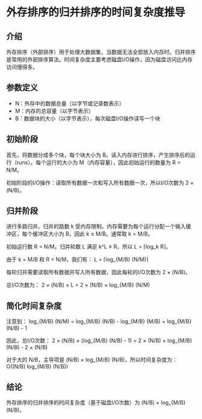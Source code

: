 # 外存排序的归并排序的时间复杂度推导

## 介绍
外存排序（外部排序）用于处理大数据集，当数据无法全部放入内存时。归并排序是常用的外部排序算法。时间复杂度主要考虑磁盘I/O操作，因为磁盘访问比内存访问慢得多。

## 参数定义
- N：外存中的数据总量（以字节或记录数表示）
- M：内存的总容量（以字节表示）
- B：数据块的大小（以字节表示），每次磁盘I/O操作读写一个块

## 初始阶段
首先，将数据分成多个块，每个块大小为 B。读入内存进行排序，产生排序后的运行（runs）。每个运行的大小为 M（内存容量），因此初始运行的数量为 R = N/M。

初始阶段的I/O操作：读取所有数据一次和写入所有数据一次，所以I/O次数为 2 × (N/B)。

## 归并阶段
进行多路归并。归并的路数 k 受内存限制。内存需要为每个运行分配一个输入缓冲区，每个缓冲区大小为 B，因此 k ≤ M/B。通常取 k = M/B。

初始运行数 R = N/M。归并轮数 L 满足 k^L ≥ R，所以 L = ⌈log_k R⌉。

由于 k = M/B 和 R = N/M，我们有：
L = ⌈log_{M/B} (N/M)⌉

每轮归并需要读取所有数据并写入所有数据，因此每轮的I/O次数为 2 × (N/B)。

总I/O次数为：
2 × (N/B) × L = 2 × (N/B) × log_{M/B} (N/M)

## 简化时间复杂度
注意到：
log_{M/B} (N/M) = log_{M/B} (N/B) - log_{M/B} (M/B) = log_{M/B} (N/B) - 1

因此，总I/O次数：
2 × (N/B) × (log_{M/B} (N/B) - 1) = 2 × (N/B) × log_{M/B} (N/B) - 2 × (N/B)

对于大的 N/B，主导项是 (N/B) × log_{M/B} (N/B)，所以时间复杂度为：
O((N/B) log_{M/B} (N/B))

## 结论
外存排序的归并排序的时间复杂度（基于磁盘I/O次数）为 (N/B) × log_{M/B} (N/B)。